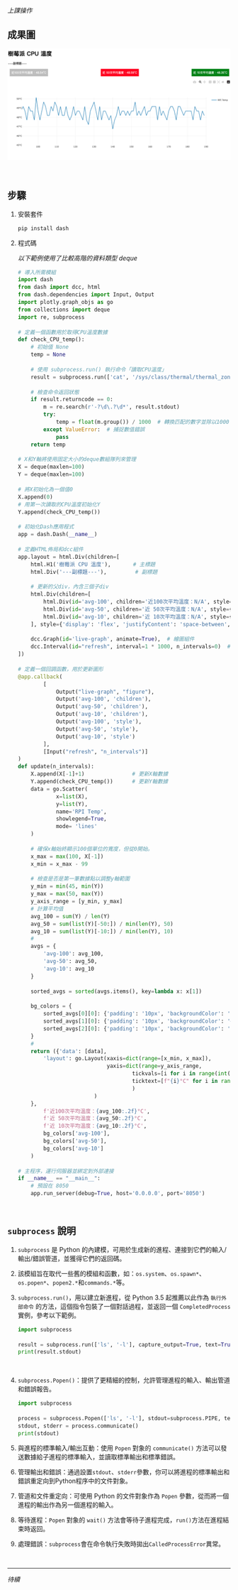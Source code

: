 _上課操作_


## 成果圖
![](images/img_02.png)

<br>

## 步驟

1. 安裝套件

    ```bash
    pip install dash
    ```


2. 程式碼
   
   _以下範例使用了比較高階的資料類型 deque_

    ```python
    # 導入所需模組
    import dash
    from dash import dcc, html
    from dash.dependencies import Input, Output
    import plotly.graph_objs as go
    from collections import deque
    import re, subprocess

    # 定義一個函數用於取得CPU溫度數據
    def check_CPU_temp():
        # 初始值 None
        temp = None
        
        # 使用 subprocess.run() 執行命令「讀取CPU溫度」
        result = subprocess.run(['cat', '/sys/class/thermal/thermal_zone0/temp'], capture_output=True, text=True)
        
        # 檢查命令返回狀態
        if result.returncode == 0:
            m = re.search(r'-?\d\.?\d*', result.stdout)
            try:
                temp = float(m.group()) / 1000  # 轉換匹配的數字並除以1000
            except ValueError:  # 捕捉數值錯誤
                pass
        return temp

    # X和Y軸將使用固定大小的deque數組隊列來管理
    X = deque(maxlen=100)
    Y = deque(maxlen=100)

    # 將X初始化為一個值0
    X.append(0)
    # 用第一次讀取的CPU溫度初始化Y
    Y.append(check_CPU_temp())

    # 初始化Dash應用程式
    app = dash.Dash(__name__)

    # 定義HTML佈局和dcc組件
    app.layout = html.Div(children=[
        html.H1('樹莓派 CPU 溫度'),       # 主標題
        html.Div('---副標題---'),         # 副標題

        # 更新的父div，內含三個子div
        html.Div(children=[
            html.Div(id='avg-100', children='近100次平均溫度：N/A', style={'padding': '10px', 'backgroundColor': '#EFEFEF'}),  
            html.Div(id='avg-50', children='近 50次平均溫度：N/A', style={'padding': '10px', 'backgroundColor': '#D6D6D6'}),
            html.Div(id='avg-10', children='近 10次平均溫度：N/A', style={'padding': '10px', 'backgroundColor': '#BDBDBD'}),
        ], style={'display': 'flex', 'justifyContent': 'space-between', 'padding': '10px', 'margin': '10px 0'}),  # 使用Flexbox進行橫向排列，移除框線
        
        dcc.Graph(id='live-graph', animate=True),  # 繪圖組件
        dcc.Interval(id="refresh", interval=1 * 1000, n_intervals=0)  # 設定刷新間隔為1秒
    ])

    # 定義一個回調函數，用於更新圖形
    @app.callback(
            [
                Output("live-graph", "figure"),
                Output('avg-100', 'children'),
                Output('avg-50', 'children'),
                Output('avg-10', 'children'),
                Output('avg-100', 'style'),
                Output('avg-50', 'style'),
                Output('avg-10', 'style')
            ], 
            [Input("refresh", "n_intervals")]
    )
    def update(n_intervals):
        X.append(X[-1]+1)               # 更新X軸數據
        Y.append(check_CPU_temp())      # 更新Y軸數據
        data = go.Scatter(
                x=list(X),
                y=list(Y),
                name='RPI Temp',
                showlegend=True,
                mode= 'lines'
        )
        
        # 確保x軸始終顯示100個單位的寬度，但從0開始。
        x_max = max(100, X[-1])
        x_min = x_max - 99

        # 檢查是否是第一筆數據點以調整y軸範圍
        y_min = min(45, min(Y))
        y_max = max(50, max(Y))
        y_axis_range = [y_min, y_max]
        # 計算平均值
        avg_100 = sum(Y) / len(Y)
        avg_50 = sum(list(Y)[-50:]) / min(len(Y), 50)
        avg_10 = sum(list(Y)[-10:]) / min(len(Y), 10)
        #
        avgs = {
            'avg-100': avg_100,
            'avg-50': avg_50,
            'avg-10': avg_10
        }

        sorted_avgs = sorted(avgs.items(), key=lambda x: x[1])
        
        bg_colors = {
            sorted_avgs[0][0]: {'padding': '10px', 'backgroundColor': 'green', 'color': 'white'},
            sorted_avgs[1][0]: {'padding': '10px', 'backgroundColor': '#BDBDBD', 'color': 'white'},
            sorted_avgs[2][0]: {'padding': '10px', 'backgroundColor': 'red', 'color': 'white'}
        }
        #
        return ({'data': [data], 
            'layout': go.Layout(xaxis=dict(range=[x_min, x_max]),
                                yaxis=dict(range=y_axis_range,
                                        tickvals=[i for i in range(int(y_min), int(y_max)+1)],
                                        ticktext=[f"{i}°C" for i in range(int(y_min), int(y_max)+1)]
                                        )
                            )
        },
            f'近100次平均溫度：{avg_100:.2f}°C',
            f'近 50次平均溫度：{avg_50:.2f}°C',
            f'近 10次平均溫度：{avg_10:.2f}°C',
            bg_colors['avg-100'],
            bg_colors['avg-50'],
            bg_colors['avg-10']
        )

    # 主程序，運行伺服器並綁定到外部連接
    if __name__ == "__main__":
        # 預設在 8050
        app.run_server(debug=True, host='0.0.0.0', port='8050')
    ```

<br>

## `subprocess` 說明

1. `subprocess` 是 Python 的內建模，可用於生成新的進程、連接到它們的輸入/輸出/錯誤管道，並獲得它們的返回碼。

2. 該模組旨在取代一些舊的模組和函數，如：`os.system`、`os.spawn*`、`os.popen*`、`popen2.*`和`commands.*`等。



3. `subprocess.run()`，用以建立新進程，從 Python 3.5 起推薦以此作為 `執行外部命令` 的方法，這個指令包裝了一個對話過程，並返回一個 `CompletedProcess`實例，參考以下範例。


    ```python
    import subprocess

    result = subprocess.run(['ls', '-l'], capture_output=True, text=True)
    print(result.stdout)
    ```
<br>

4. `subprocess.Popen()`：提供了更精細的控制，允許管理進程的輸入、輸出管道和錯誤報告。

    ```python
    import subprocess

    process = subprocess.Popen(['ls', '-l'], stdout=subprocess.PIPE, text=True)
    stdout, stderr = process.communicate()
    print(stdout)
    ```

5. 與進程的標準輸入/輸出互動：使用 `Popen` 對象的 `communicate()` 方法可以發送數據給子進程的標準輸入，並讀取標準輸出和標準錯誤。

6. 管理輸出和錯誤：通過設置`stdout`、`stderr`參數，你可以將進程的標準輸出和錯誤重定向到Python程序中的文件對象。

7. 管道和文件重定向：可使用 Python 的文件對象作為 `Popen` 參數，從而將一個進程的輸出作為另一個進程的輸入。

8. 等待進程：`Popen` 對象的 `wait()` 方法會等待子進程完成，`run()`方法在進程結束時返回。

9. 處理錯誤：`subprocess`會在命令執行失敗時拋出`CalledProcessError`異常。



<br>

---

_待續_